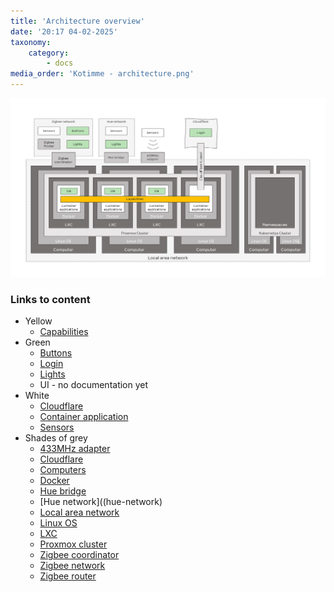 ```yaml
---
title: 'Architecture overview'
date: '20:17 04-02-2025'
taxonomy:
    category:
        - docs
media_order: 'Kotimme - architecture.png'
---
```


![Kotimme%20-%20architecture](Kotimme%20-%20architecture.png "Kotimme%20-%20architecture")

### Links to content
* Yellow
   * [Capabilities](/capabilities)
*  Green
   * [Buttons](/buttons)
   * [Login](/access-to-applications)
   * [Lights](/lights)
   * UI - no documentation yet
* White
   * [Cloudflare](/cloudflare)
   * [Container application](/container-application)
   * [Sensors](/sensors)
* Shades of grey
   * [433MHz adapter](/433mhz-adapter)
   * [Cloudflare](/cloudflare)
   * [Computers](/computers)
   * [Docker](/docker)
   * [Hue bridge](/hue-bridge)
   * [Hue network]((hue-network)
   * [Local area network](/lan)
   * [Linux OS](/linux)
   * [LXC](/lxc)
   * [Proxmox cluster](/proxmox)
   * [Zigbee coordinator](/zigbee-coordinator)
   * [Zigbee network](zigbee-network)
   * [Zigbee router](/zigbee-router)